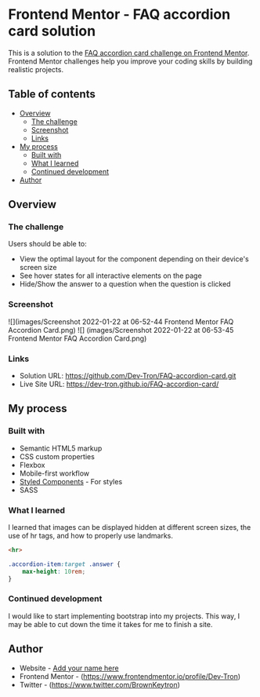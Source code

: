 # Frontend Mentor - FAQ accordion card solution

This is a solution to the [FAQ accordion card challenge on Frontend Mentor](https://www.frontendmentor.io/challenges/faq-accordion-card-XlyjD0Oam). Frontend Mentor challenges help you improve your coding skills by building realistic projects. 

## Table of contents

- [Overview](#overview)
  - [The challenge](#the-challenge)
  - [Screenshot](#screenshot)
  - [Links](#links)
- [My process](#my-process)
  - [Built with](#built-with)
  - [What I learned](#what-i-learned)
  - [Continued development](#continued-development)
- [Author](#author)

## Overview

### The challenge

Users should be able to:

- View the optimal layout for the component depending on their device's screen size
- See hover states for all interactive elements on the page
- Hide/Show the answer to a question when the question is clicked

### Screenshot

![](images/Screenshot 2022-01-22 at 06-52-44 Frontend Mentor FAQ Accordion Card.png)
![] (images/Screenshot 2022-01-22 at 06-53-45 Frontend Mentor FAQ Accordion Card.png)

### Links

- Solution URL: https://github.com/Dev-Tron/FAQ-accordion-card.git
- Live Site URL: https://dev-tron.github.io/FAQ-accordion-card/

## My process

### Built with

- Semantic HTML5 markup
- CSS custom properties
- Flexbox
- Mobile-first workflow
- [Styled Components](https://styled-components.com/) - For styles
- SASS

### What I learned

I learned that images can be displayed hidden at different screen sizes, the use of hr tags, and how to properly use landmarks.

```html
<hr>
```
```css
.accordion-item:target .answer {
    max-height: 10rem;
}
```


### Continued development

I would like to start implementing bootstrap into my projects. This way, I may be able to cut down the time it takes for me to finish a site.

## Author

- Website - [Add your name here](https://www.keytronbrown.com)
- Frontend Mentor - (https://www.frontendmentor.io/profile/Dev-Tron)
- Twitter - (https://www.twitter.com/BrownKeytron)
